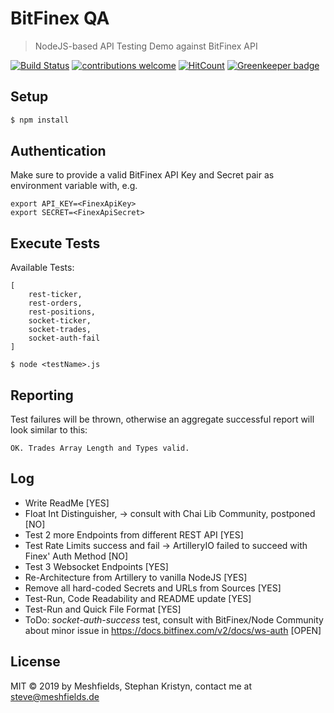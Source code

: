# BitFinex QA
> NodeJS-based API Testing Demo against BitFinex API

[![Build Status](https://travis-ci.org/meshfields/bitfinex-qa.svg?branch=master)](https://travis-ci.org/meshfields/bitfinex-qa) 
[![contributions welcome](https://img.shields.io/badge/contributions-welcome-brightgreen.svg?style=flat)](https://github.com/meshfields/bitfinex-qa/issues) 
[![HitCount](http://hits.dwyl.io/meshfields/bitfinex-qa.svg)](http://hits.dwyl.io/meshfields/bitfinex-qa) 
[![Greenkeeper badge](https://badges.greenkeeper.io/meshfields/bitfinex-qa.svg)](https://greenkeeper.io/) 

## Setup

```bash
$ npm install
```


## Authentication

Make sure to provide a valid BitFinex API Key and Secret pair as environment variable with, e.g.

```
export API_KEY=<FinexApiKey>
export SECRET=<FinexApiSecret>
```

## Execute Tests

Available Tests:

```
[
    rest-ticker, 
    rest-orders,
    rest-positions,
    socket-ticker,
    socket-trades,
    socket-auth-fail
]
```

```
$ node <testName>.js
```

## Reporting

Test failures will be thrown, otherwise an aggregate successful report will look similar to this:

```                 
OK. Trades Array Length and Types valid.
```

## Log

* Write ReadMe [YES]
* Float Int Distinguisher, -> consult with Chai Lib Community, postponed [NO]
* Test 2 more Endpoints from different REST API [YES]
* Test Rate Limits success and fail -> ArtilleryIO failed to succeed with Finex' Auth Method [NO]
* Test 3 Websocket Endpoints [YES]
* Re-Architecture from Artillery to vanilla NodeJS [YES]
* Remove all hard-coded Secrets and URLs from Sources [YES]
* Test-Run, Code Readability and README update [YES]
* Test-Run and Quick File Format [YES]
* ToDo: *socket-auth-success* test, consult with BitFinex/Node Community about minor issue in https://docs.bitfinex.com/v2/docs/ws-auth [OPEN]

## License

MIT © 2019 by Meshfields, Stephan Kristyn, contact me at steve@meshfields.de